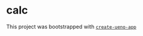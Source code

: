 # calc

This project was bootstrapped with [`create-ueno-app`](https://github.com/ueno-llc/create-ueno-app)